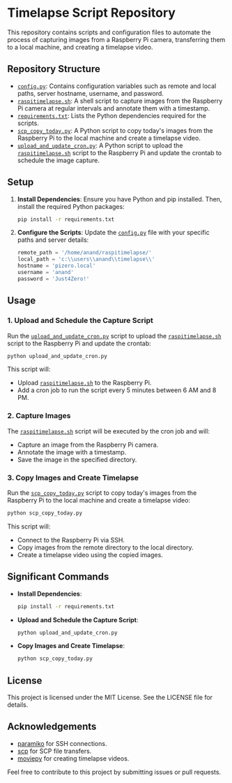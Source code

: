 # Timelapse Script Repository

This repository contains scripts and configuration files to automate the process of capturing images from a Raspberry Pi camera, transferring them to a local machine, and creating a timelapse video.

## Repository Structure

- [`config.py`](command:_github.copilot.openRelativePath?%5B%7B%22scheme%22%3A%22file%22%2C%22authority%22%3A%22%22%2C%22path%22%3A%22%2Fc%3A%2FUsers%2Fanand%2Ftimelapsescript%2Fconfig.py%22%2C%22query%22%3A%22%22%2C%22fragment%22%3A%22%22%7D%5D "c:\Users\anand\timelapsescript\config.py"): Contains configuration variables such as remote and local paths, server hostname, username, and password.
- [`raspitimelapse.sh`](command:_github.copilot.openRelativePath?%5B%7B%22scheme%22%3A%22file%22%2C%22authority%22%3A%22%22%2C%22path%22%3A%22%2Fc%3A%2FUsers%2Fanand%2Ftimelapsescript%2Fraspitimelapse.sh%22%2C%22query%22%3A%22%22%2C%22fragment%22%3A%22%22%7D%5D "c:\Users\anand\timelapsescript\raspitimelapse.sh"): A shell script to capture images from the Raspberry Pi camera at regular intervals and annotate them with a timestamp.
- [`requirements.txt`](command:_github.copilot.openRelativePath?%5B%7B%22scheme%22%3A%22file%22%2C%22authority%22%3A%22%22%2C%22path%22%3A%22%2Fc%3A%2FUsers%2Fanand%2Ftimelapsescript%2Frequirements.txt%22%2C%22query%22%3A%22%22%2C%22fragment%22%3A%22%22%7D%5D "c:\Users\anand\timelapsescript\requirements.txt"): Lists the Python dependencies required for the scripts.
- [`scp_copy_today.py`](command:_github.copilot.openRelativePath?%5B%7B%22scheme%22%3A%22file%22%2C%22authority%22%3A%22%22%2C%22path%22%3A%22%2Fc%3A%2FUsers%2Fanand%2Ftimelapsescript%2Fscp_copy_today.py%22%2C%22query%22%3A%22%22%2C%22fragment%22%3A%22%22%7D%5D "c:\Users\anand\timelapsescript\scp_copy_today.py"): A Python script to copy today's images from the Raspberry Pi to the local machine and create a timelapse video.
- [`upload_and_update_cron.py`](command:_github.copilot.openRelativePath?%5B%7B%22scheme%22%3A%22file%22%2C%22authority%22%3A%22%22%2C%22path%22%3A%22%2Fc%3A%2FUsers%2Fanand%2Ftimelapsescript%2Fupload_and_update_cron.py%22%2C%22query%22%3A%22%22%2C%22fragment%22%3A%22%22%7D%5D "c:\Users\anand\timelapsescript\upload_and_update_cron.py"): A Python script to upload the [`raspitimelapse.sh`](command:_github.copilot.openRelativePath?%5B%7B%22scheme%22%3A%22file%22%2C%22authority%22%3A%22%22%2C%22path%22%3A%22%2Fc%3A%2FUsers%2Fanand%2Ftimelapsescript%2Fraspitimelapse.sh%22%2C%22query%22%3A%22%22%2C%22fragment%22%3A%22%22%7D%5D "c:\Users\anand\timelapsescript\raspitimelapse.sh") script to the Raspberry Pi and update the crontab to schedule the image capture.

## Setup

1. **Install Dependencies**:
   Ensure you have Python and pip installed. Then, install the required Python packages:
   ```sh
   pip install -r requirements.txt
   ```

2. **Configure the Scripts**:
   Update the [`config.py`](command:_github.copilot.openRelativePath?%5B%7B%22scheme%22%3A%22file%22%2C%22authority%22%3A%22%22%2C%22path%22%3A%22%2Fc%3A%2FUsers%2Fanand%2Ftimelapsescript%2Fconfig.py%22%2C%22query%22%3A%22%22%2C%22fragment%22%3A%22%22%7D%5D "c:\Users\anand\timelapsescript\config.py") file with your specific paths and server details:
   ```py
   remote_path = '/home/anand/raspitimelapse/'
   local_path = 'c:\\users\\anand\\timelapse\\'
   hostname = 'pizero.local'
   username = 'anand'
   password = 'Just4Zero!'
   ```

## Usage

### 1. Upload and Schedule the Capture Script

Run the [`upload_and_update_cron.py`](command:_github.copilot.openRelativePath?%5B%7B%22scheme%22%3A%22file%22%2C%22authority%22%3A%22%22%2C%22path%22%3A%22%2Fc%3A%2FUsers%2Fanand%2Ftimelapsescript%2Fupload_and_update_cron.py%22%2C%22query%22%3A%22%22%2C%22fragment%22%3A%22%22%7D%5D "c:\Users\anand\timelapsescript\upload_and_update_cron.py") script to upload the [`raspitimelapse.sh`](command:_github.copilot.openRelativePath?%5B%7B%22scheme%22%3A%22file%22%2C%22authority%22%3A%22%22%2C%22path%22%3A%22%2Fc%3A%2FUsers%2Fanand%2Ftimelapsescript%2Fraspitimelapse.sh%22%2C%22query%22%3A%22%22%2C%22fragment%22%3A%22%22%7D%5D "c:\Users\anand\timelapsescript\raspitimelapse.sh") script to the Raspberry Pi and update the crontab:
```sh
python upload_and_update_cron.py
```
This script will:
- Upload [`raspitimelapse.sh`](command:_github.copilot.openRelativePath?%5B%7B%22scheme%22%3A%22file%22%2C%22authority%22%3A%22%22%2C%22path%22%3A%22%2Fc%3A%2FUsers%2Fanand%2Ftimelapsescript%2Fraspitimelapse.sh%22%2C%22query%22%3A%22%22%2C%22fragment%22%3A%22%22%7D%5D "c:\Users\anand\timelapsescript\raspitimelapse.sh") to the Raspberry Pi.
- Add a cron job to run the script every 5 minutes between 6 AM and 8 PM.

### 2. Capture Images

The [`raspitimelapse.sh`](command:_github.copilot.openRelativePath?%5B%7B%22scheme%22%3A%22file%22%2C%22authority%22%3A%22%22%2C%22path%22%3A%22%2Fc%3A%2FUsers%2Fanand%2Ftimelapsescript%2Fraspitimelapse.sh%22%2C%22query%22%3A%22%22%2C%22fragment%22%3A%22%22%7D%5D "c:\Users\anand\timelapsescript\raspitimelapse.sh") script will be executed by the cron job and will:
- Capture an image from the Raspberry Pi camera.
- Annotate the image with a timestamp.
- Save the image in the specified directory.

### 3. Copy Images and Create Timelapse

Run the [`scp_copy_today.py`](command:_github.copilot.openRelativePath?%5B%7B%22scheme%22%3A%22file%22%2C%22authority%22%3A%22%22%2C%22path%22%3A%22%2Fc%3A%2FUsers%2Fanand%2Ftimelapsescript%2Fscp_copy_today.py%22%2C%22query%22%3A%22%22%2C%22fragment%22%3A%22%22%7D%5D "c:\Users\anand\timelapsescript\scp_copy_today.py") script to copy today's images from the Raspberry Pi to the local machine and create a timelapse video:
```sh
python scp_copy_today.py
```
This script will:
- Connect to the Raspberry Pi via SSH.
- Copy images from the remote directory to the local directory.
- Create a timelapse video using the copied images.

## Significant Commands

- **Install Dependencies**:
  ```sh
  pip install -r requirements.txt
  ```

- **Upload and Schedule the Capture Script**:
  ```sh
  python upload_and_update_cron.py
  ```

- **Copy Images and Create Timelapse**:
  ```sh
  python scp_copy_today.py
  ```

## License

This project is licensed under the MIT License. See the LICENSE file for details.

## Acknowledgements

- [paramiko](https://www.paramiko.org/) for SSH connections.
- [scp](https://github.com/jbardin/scp.py) for SCP file transfers.
- [moviepy](https://zulko.github.io/moviepy/) for creating timelapse videos.

Feel free to contribute to this project by submitting issues or pull requests.